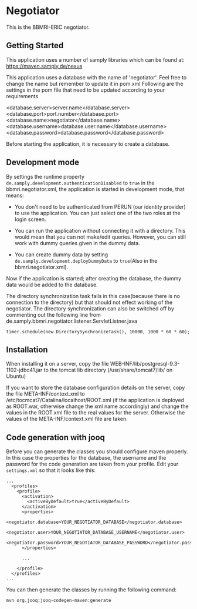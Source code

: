 # Negotiator

This is the BBMRI-ERIC negotiator.

## Getting Started

This application uses a number of samply libraries which can be found at: https://maven.samply.de/nexus

This application uses a database with the name of 'negotiator'. Feel free to change the name but remember to update it in pom.xml
Following are the settings in the pom file that need to be updated according to your requirements

 <database.server>server.name</database.server>
 <database.port>port.number</database.port>
 <database.name>negotiator</database.name>
 <database.username>database.user.name</database.username>
 <database.password>database.password</database.password>

Before starting the application, it is necessary to create a database.

## Development mode

By settings the runtime property `de.samply.development.authenticationDisabled` to `true` in the bbmri.negotiator.xml,
 the application is started in development mode, that means:

- You don't need to be authenticated from PERUN (our identity provider) to use the application. You can just select one
  of the two roles at the login screen.
  
- You can run the application without connecting it with a directory. This would mean that you can not make/edit queries. 
  However, you can still work with dummy queries given in the dummy data.   
  
- You can create dummy data by setting `de.samply.development.deployDummyData` to `true`(Also in the bbmri.negotiator.xml).

Now if the application is started; after creating the database, the dummy data would be added to the database. 

The directory synchronization task fails in this case(because there is no connection to the directory) but that should 
not effect working of the negotiator. The directory synchronization can also be switched off by commenting out the 
following line from de.samply.bbmri.negotiator.listener.ServletListner.java

`timer.schedule(new DirectorySynchronizeTask(), 10000, 1000 * 60 * 60);` 


## Installation

When installing it on a server, copy the file WEB-INF/lib/postgresql-9.3-1102-jdbc41.jar to the tomcat lib directory 
(/usr/share/tomcat7/lib/ on Ubuntu)

If you want to store the database configuration details on the server, copy the file META-INF/context.xml to 
/etc/tocmcat7/Catalina/localhost/ROOT.xml (if the application is deployed as 
ROOT.war, otherwise change the xml name accordingly) and change the values in the ROOT.xml file to the real values for 
the server.
Otherwise the values of the META-INF/context.xml file are taken.


## Code generation with jooq

Before you can generate the classes you should configure maven properly. In this case the properties
for the database, the username and the password for the code generation are taken from your profile. Edit your
`settings.xml` so that it looks like this:


```
...
  <profiles>
    <profile>
      <activation>
        <activeByDefault>true</activeByDefault>
      </activation>
      <properties>
        <negotiator.database>YOUR_NEGOTIATOR_DATABASE</negotiator.database>
        <negotiator.user>YOUR_NEGOTIATOR_DATABASE_USERNAME</negotiator.user>
        <negotiator.password>YOUR_NEGOTIATOR_DATABASE_PASSWORD</negotiator.password>
      </properties>

      ...

    </profile>
  </profiles>
...
```


You can then generate the classes by running the following command:


```
mvn org.jooq:jooq-codegen-maven:generate
```

